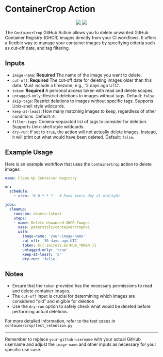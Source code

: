 # ContainerCrop Action
<p align="center">
<a href="https://github.com/PeterStolz/ContainerCrop/actions/workflows/pytests.yaml"><img src="https://github.com/PeterStolz/ContainerCrop/actions/workflows/pytests.yaml/badge.svg"/>
</a>
<a href="https://codecov.io/gh/PeterStolz/ContainerCrop" >
 <img src="https://codecov.io/gh/PeterStolz/ContainerCrop/graph/badge.svg?token=32RZF4Y1Q2"/>
 </a>
 </p>

The `ContainerCrop` GitHub Action allows you to delete unwanted GitHub Container Registry (GHCR) images directly from your CI workflows. It offers a flexible way to manage your container images by specifying criteria such as cut-off date, and tag filtering.

## Inputs

- `image-name`: **Required** The name of the image you want to delete.
- `cut-off`: **Required** The cut-off date for deleting images older than this date. Must include a timezone, e.g., '2 days ago UTC'.
- `token`: **Required** A personal access token with read and delete scopes.
- `untagged-only`: Restrict deletions to images without tags. Default: `false`.
- `skip-tags`: Restrict deletions to images without specific tags. Supports Unix-shell style wildcards.
- `keep-at-least`: How many matching images to keep, regardless of other conditions. Default: `0`.
- `filter-tags`: Comma-separated list of tags to consider for deletion. Supports Unix-shell style wildcards.
- `dry-run`: If set to `true`, the action will not actually delete images. Instead, it will print out what would have been deleted. Default: `false`.

## Example Usage

Here is an example workflow that uses the `ContainerCrop` action to delete images:

```yaml
name: Clean Up Container Registry

on:
  schedule:
    - cron: '0 0 * * *'  # Runs every day at midnight

jobs:
  cleanup:
    runs-on: ubuntu-latest
    steps:
    - name: Delete Unwanted GHCR Images
      uses: peterstolz/containercrop@v1
      with:
        image-name: 'your-image-name'
        cut-off: '30 days ago UTC'
        token: ${{ secrets.GITHUB_TOKEN }}
        untagged-only: 'true'
        keep-at-least: '5'
        dry-run: 'false'
```

## Notes

- Ensure that the `token` provided has the necessary permissions to read and delete container images.
- The `cut-off` input is crucial for determining which images are considered "old" and eligible for deletion.
- Use the `dry-run` option to safely check what would be deleted before performing actual deletions.

For more detailed information, refer to the test cases in `containercrop/test_retention.py`

---

Remember to replace `your-github-username` with your actual GitHub username and adjust the `image-name` and other inputs as necessary for your specific use case.
